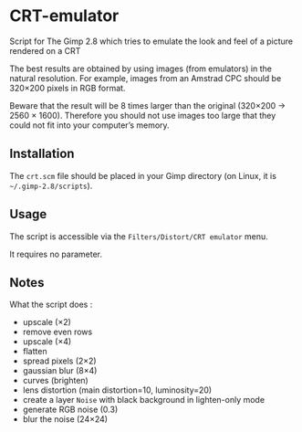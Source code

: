 CRT-emulator
============

Script for The Gimp 2.8 which tries to emulate the look and feel of a picture rendered on a CRT

The best results are obtained by using images (from emulators) in the natural resolution.
For example, images from an Amstrad CPC should be 320×200 pixels in RGB format.

Beware that the result will be 8 times larger than the original (320×200 → 2560 × 1600). Therefore
you should not use images too large that they could not fit into your computer’s memory.

Installation
------------

The `crt.scm` file should be placed in your Gimp directory (on Linux, it is `~/.gimp-2.8/scripts`).

Usage
-----

The script is accessible via the `Filters/Distort/CRT emulator` menu.

It requires no parameter.

Notes
-----

What the script does :

- upscale (×2)
- remove even rows
- upscale (×4)
- flatten
- spread pixels (2×2)
- gaussian blur (8×4)
- curves (brighten)
- lens distortion (main distortion=10, luminosity=20)
- create a layer `Noise` with black background in lighten-only mode
- generate RGB noise (0.3)
- blur the noise (24×24)
